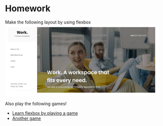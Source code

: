 # Homework 

Make the following layout by using flexbox ![hw](hw.png)

Also play the following games!

- [Learn flexbox by playing a game](https://flexboxfroggy.com/)
- [Another game](http://www.flexboxdefense.com/)